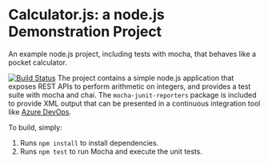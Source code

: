 Calculator.js: a node.js Demonstration Project
==============================================
An example node.js project, including tests with mocha, that behaves like
a pocket calculator.

[![Build Status](https://dev.azure.com/AZ400-PRUEBAS/Configuring%20Agent%20Pools%20and%20Understanding%20Pipeline%20Styles/_apis/build/status/mateoortizcano.calculator?branchName=master)](https://dev.azure.com/AZ400-PRUEBAS/Configuring%20Agent%20Pools%20and%20Understanding%20Pipeline%20Styles/_build/latest?definitionId=6&branchName=master)
The project contains a simple node.js application that exposes REST APIs
to perform arithmetic on integers, and provides a test suite with mocha
and chai.  The `mocha-junit-reporters` package is included to provide XML
output that can be presented in a continuous integration tool like
[Azure DevOps](https://azure.com/devops).

To build, simply:

1. Runs `npm install` to install dependencies.
2. Runs `npm test` to run Mocha and execute the unit tests.

